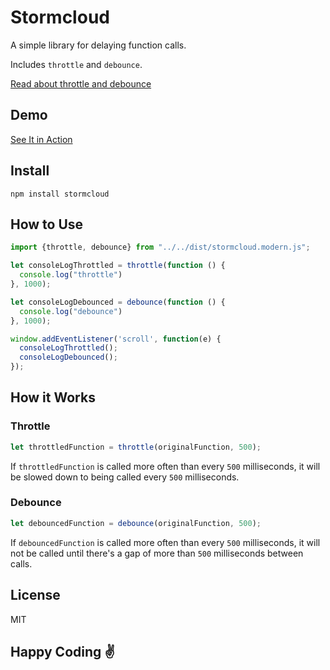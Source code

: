 # Stormcloud

A simple library for delaying function calls.

Includes `throttle` and `debounce`. 

[Read about throttle and debounce](https://css-tricks.com/debouncing-throttling-explained-examples/)

## Demo

[See It in Action](http://stormcloud.davidmiranda.info/demo/)

## Install

```
npm install stormcloud
```

## How to Use

```js
import {throttle, debounce} from "../../dist/stormcloud.modern.js";

let consoleLogThrottled = throttle(function () {
  console.log("throttle")
}, 1000);

let consoleLogDebounced = debounce(function () {
  console.log("debounce")
}, 1000);

window.addEventListener('scroll', function(e) {
  consoleLogThrottled();
  consoleLogDebounced();
});
```

## How it Works

### Throttle

```javascript
let throttledFunction = throttle(originalFunction, 500);
```

If `throttledFunction` is called more often than every `500` milliseconds, it will be slowed down to being called every `500` milliseconds.

### Debounce

```javascript
let debouncedFunction = debounce(originalFunction, 500);
```

If `debouncedFunction` is called more often than every `500` milliseconds, it will not be called until there's a gap of more than `500` milliseconds between calls.

## License

MIT

## Happy Coding ✌️